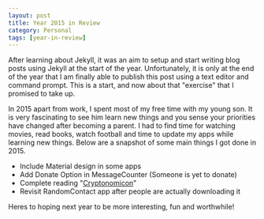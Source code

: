 ```yaml
---
layout: post
title: Year 2015 in Review
category: Personal
tags: [year-in-review]
---
```


After learning about Jekyll, it was an aim to setup and start writing blog posts using Jekyll at the start of the year. Unfortunately, it is only at the end of the year that I am finally able to publish this post using a text editor and command prompt. This is a start, and now about that "exercise" that I promised to take up.

In 2015 apart from work, I spent most of my free time with my young son. It is very fascinating to see him learn new things and you sense your priorities have changed after becoming a parent.
I had to find time for watching movies, read books, watch football and time to update my apps while learning new things. Below are a snapshot of some main things I got done in 2015.

* Include Material design in some apps
* Add Donate Option in MessageCounter (Someone is yet to donate)
* Complete reading "[Cryptonomicon](https://en.wikipedia.org/wiki/Cryptonomicon)"
* Revisit RandomContact app after people are actually downloading it

Heres to hoping next year to be more interesting, fun and worthwhile!
